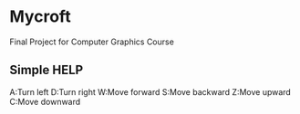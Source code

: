 Mycroft
=======

Final Project for Computer Graphics Course

## Simple HELP
A:Turn left
D:Turn right
W:Move forward
S:Move backward
Z:Move upward
C:Move downward
